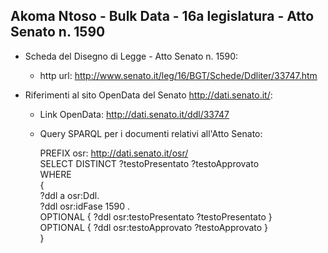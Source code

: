 ## Akoma Ntoso - Bulk Data - 16a legislatura - Atto Senato n. 1590 ##

* Scheda del Disegno di Legge - Atto Senato n. 1590:
	* http url: http://www.senato.it/leg/16/BGT/Schede/Ddliter/33747.htm

* Riferimenti al sito OpenData del Senato http://dati.senato.it/:
	* Link OpenData: http://dati.senato.it/ddl/33747
	* Query SPARQL per i documenti relativi all'Atto Senato:

        PREFIX osr: <http://dati.senato.it/osr/>  
		SELECT DISTINCT ?testoPresentato ?testoApprovato  
		WHERE  
		{  
		    ?ddl a osr:Ddl.  
		    ?ddl osr:idFase 1590 .  
		    OPTIONAL { ?ddl osr:testoPresentato ?testoPresentato }  
		    OPTIONAL { ?ddl osr:testoApprovato ?testoApprovato }  
		}
		
